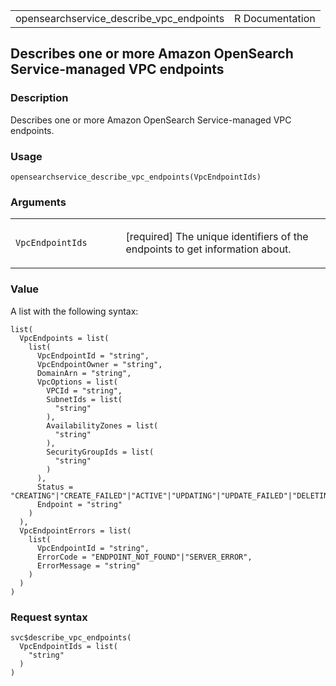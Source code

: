 <table style="width: 100%;">
<tbody>
<tr class="odd">
<td>opensearchservice_describe_vpc_endpoints</td>
<td style="text-align: right;">R Documentation</td>
</tr>
</tbody>
</table>

## Describes one or more Amazon OpenSearch Service-managed VPC endpoints

### Description

Describes one or more Amazon OpenSearch Service-managed VPC endpoints.

### Usage

    opensearchservice_describe_vpc_endpoints(VpcEndpointIds)

### Arguments

<table>
<colgroup>
<col style="width: 35%" />
<col style="width: 65%" />
</colgroup>
<tbody>
<tr class="odd">
<td><code
id="opensearchservice_describe_vpc_endpoints_:_VpcEndpointIds">VpcEndpointIds</code></td>
<td><p>[required] The unique identifiers of the endpoints to get
information about.</p></td>
</tr>
</tbody>
</table>

### Value

A list with the following syntax:

    list(
      VpcEndpoints = list(
        list(
          VpcEndpointId = "string",
          VpcEndpointOwner = "string",
          DomainArn = "string",
          VpcOptions = list(
            VPCId = "string",
            SubnetIds = list(
              "string"
            ),
            AvailabilityZones = list(
              "string"
            ),
            SecurityGroupIds = list(
              "string"
            )
          ),
          Status = "CREATING"|"CREATE_FAILED"|"ACTIVE"|"UPDATING"|"UPDATE_FAILED"|"DELETING"|"DELETE_FAILED",
          Endpoint = "string"
        )
      ),
      VpcEndpointErrors = list(
        list(
          VpcEndpointId = "string",
          ErrorCode = "ENDPOINT_NOT_FOUND"|"SERVER_ERROR",
          ErrorMessage = "string"
        )
      )
    )

### Request syntax

    svc$describe_vpc_endpoints(
      VpcEndpointIds = list(
        "string"
      )
    )
